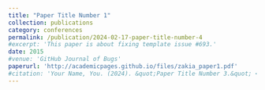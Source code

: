```yaml
---
title: "Paper Title Number 1"
collection: publications
category: conferences
permalink: /publication/2024-02-17-paper-title-number-4
#excerpt: 'This paper is about fixing template issue #693.'
date: 2015
#venue: 'GitHub Journal of Bugs'
paperurl: 'http://academicpages.github.io/files/zakia_paper1.pdf'
#citation: 'Your Name, You. (2024). &quot;Paper Title Number 3.&quot; <i>GitHub Journal of Bugs</i>. 1(3).'
---
```




